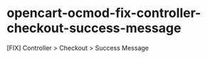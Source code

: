 # opencart-ocmod-fix-controller-checkout-success-message
[FIX] Controller > Checkout > Success Message

